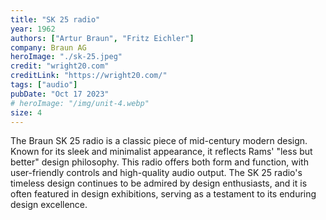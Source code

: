 ```yaml
---
title: "SK 25 radio"
year: 1962
authors: ["Artur Braun", "Fritz Eichler"]
company: Braun AG
heroImage: "./sk-25.jpeg"
credit: "wright20.com"
creditLink: "https://wright20.com/"
tags: ["audio"]
pubDate: "Oct 17 2023"
# heroImage: "/img/unit-4.webp"
size: 4
---
```


The Braun SK 25 radio is a classic piece of mid-century modern design. Known for its sleek and minimalist appearance, it reflects Rams' "less but better" design philosophy. This radio offers both form and function, with user-friendly controls and high-quality audio output. The SK 25 radio's timeless design continues to be admired by design enthusiasts, and it is often featured in design exhibitions, serving as a testament to its enduring design excellence.
